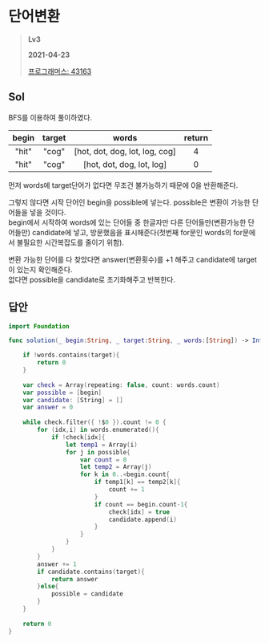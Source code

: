 # 단어변환
> **Lv3**
>
> **2021-04-23**
>
> [프로그래머스: 43163](https://programmers.co.kr/learn/courses/30/lessons/43163)


## Sol
BFS를 이용하여 풀이하였다.

| begin | target | words | return |
| :-----: | :-----: | :----------------: | :-----: |
| "hit"	| "cog"	| [hot, dot, dog, lot, log, cog] |	4
| "hit"	| "cog"	|	[hot, dot, dog, lot, log]	| 0


먼저 words에 target단어가 없다면 무조건 불가능하기 때문에 0을 반환해준다.  

그렇지 않다면 시작 단어인 begin을 possible에 넣는다. possible은 변환이 가능한 단어들을 넣을 것이다.  
begin에서 시작하여 words에 있는 단어들 중 한글자만 다른 단어들만(변환가능한 단어들만) candidate에 넣고, 방문했음을 표시해준다(첫번째 for문인 words의 for문에서 불필요한 시간복잡도를 줄이기 위함).  

변환 가능한 단어를 다 찾았다면 answer(변환횟수)를 +1 해주고 candidate에 target이 있는지 확인해준다.  
없다면 possible을 candidate로 초기화해주고 반복한다.


## 답안
```swift
import Foundation

func solution(_ begin:String, _ target:String, _ words:[String]) -> Int {

    if !words.contains(target){
        return 0
    }
    
    var check = Array(repeating: false, count: words.count)
    var possible = [begin]
    var candidate: [String] = []
    var answer = 0
    
    while check.filter({ !$0 }).count != 0 {
        for (idx,i) in words.enumerated(){
            if !check[idx]{
                let temp1 = Array(i)
                for j in possible{
                    var count = 0
                    let temp2 = Array(j)
                    for k in 0..<begin.count{
                        if temp1[k] == temp2[k]{
                            count += 1
                        }
                        if count == begin.count-1{
                            check[idx] = true
                            candidate.append(i)
                        }
                    }
                }
            }
        }
        answer += 1
        if candidate.contains(target){
            return answer
        }else{
            possible = candidate
        }
    }
    
    return 0
}
```